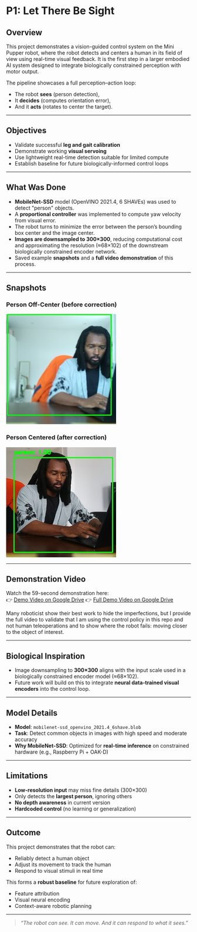 # P1: Let There Be Sight

## Overview

This project demonstrates a vision-guided control system on the Mini Pupper robot, where the robot detects and centers a human in its field of view using real-time visual feedback. It is the first step in a larger embodied AI system designed to integrate biologically constrained perception with motor output.

The pipeline showcases a full perception–action loop:
- The robot **sees** (person detection),
- It **decides** (computes orientation error),
- And it **acts** (rotates to center the target).

---

## Objectives

- Validate successful **leg and gait calibration**
- Demonstrate working **visual servoing**
- Use lightweight real-time detection suitable for limited compute
- Establish baseline for future biologically-informed control loops

---

## What Was Done

- **MobileNet-SSD** model (OpenVINO 2021.4, 6 SHAVEs) was used to detect "person" objects.
- A **proportional controller** was implemented to compute yaw velocity from visual error.
- The robot turns to minimize the error between the person’s bounding box center and the image center.
- **Images are downsampled to 300×300**, reducing computational cost and approximating the resolution (≈68×102) of the downstream biologically constrained encoder network.
- Saved example **snapshots** and a **full video demonstration** of this process.

---

## Snapshots

### Person Off-Center (before correction)
![Off Center](snapshot_person_1749756432.jpg)

### Person Centered (after correction)
![Centered](snapshot_person_1749756100.jpg)

---

## Demonstration Video

Watch the 59-second demonstration here:  
👉 [Demo Video on Google Drive](https://drive.google.com/file/d/1Q1A3k_zQQ4qIFxdiCpT8__rJ8HH7LvGa/view?usp=sharing)
👉 [Full Demo Video on Google Drive](https://drive.google.com/file/d/1PZsyy0yuu07kRlFrI68BPoruL1FWtB6G/view?usp=share_link)

Many roboticist show their best work to hide the imperfections, but I provide the full video to validate that I am using the control policy in this repo and not human teleoperations and to show where the robot fails: moving closer to the object of interest.

---

## Biological Inspiration

- Image downsampling to **300×300** aligns with the input scale used in a biologically constrained encoder model (≈68×102).
- Future work will build on this to integrate **neural data-trained visual encoders** into the control loop.

---

## Model Details

- **Model**: `mobilenet-ssd_openvino_2021.4_6shave.blob`
- **Task**: Detect common objects in images with high speed and moderate accuracy
- **Why MobileNet-SSD**: Optimized for **real-time inference** on constrained hardware (e.g., Raspberry Pi + OAK-D)

---

## Limitations

- **Low-resolution input** may miss fine details (300×300)
- Only detects the **largest person**, ignoring others
- **No depth awareness** in current version
- **Hardcoded control** (no learning or generalization)

---

## Outcome

This project demonstrates that the robot can:
- Reliably detect a human object
- Adjust its movement to track the human
- Respond to visual stimuli in real time

This forms a **robust baseline** for future exploration of:
- Feature attribution
- Visual neural encoding
- Context-aware robotic planning

---

> _“The robot can see. It can move. And it can respond to what it sees.”_
